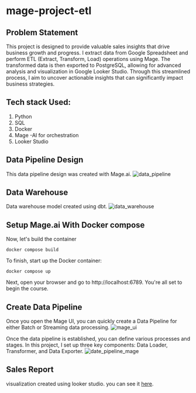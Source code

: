 # mage-project-etl

## Problem Statement
This project is designed to provide valuable sales insights that drive business growth and progress. I extract data from Google Spreadsheet and perform ETL (Extract, Transform, Load) operations using Mage. The transformed data is then exported to PostgreSQL, allowing for advanced analysis and visualization in Google Looker Studio. Through this streamlined process, I aim to uncover actionable insights that can significantly impact business strategies.

## Tech stack Used:
1. Python
2. SQL
3. Docker
4. Mage -AI for orchestration
5. Looker Studio

## Data Pipeline Design
This data pipeline design was created with Mage.ai.
![data_pipeline](assets/d_pipeline_on_dbt.png)

## Data Warehouse
Data warehouse model created using dbt.
![data_warehouse](assets/data_warehouse.png)
## Setup Mage.ai With Docker compose
Now, let's build the container
```
docker compose build
```
To finish, start up the Docker container:
```
docker compose up
```
Next, open your browser and go to http://localhost:6789. You're all set to begin the course.

## Create Data Pipeline
Once you open the Mage UI, you can quickly create a Data Pipeline for either Batch or Streaming data processing.
![mage_ui](assets/create_pipeline.png)

Once the data pipeline is established, you can define various processes and stages. In this project, I set up three key components: Data Loader, Transformer, and Data Exporter.
![date_pipeline_mage](assets/mage_pipeline.PNG)



## Sales Report
visualization created using looker studio. you can see it [here](https://lookerstudio.google.com/reporting/8cd12d77-9892-4b36-8f08-4ff0ccbf4e09).

